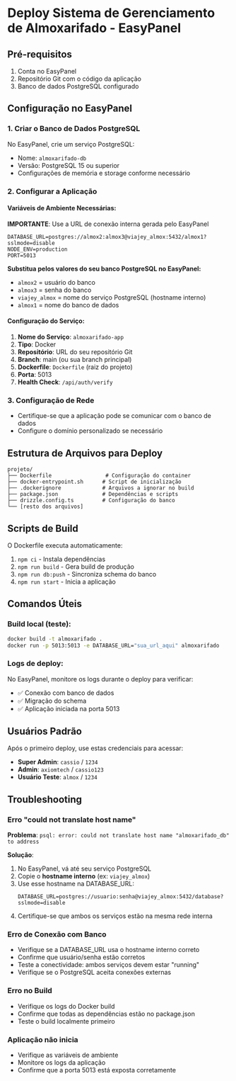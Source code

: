 # Deploy Sistema de Gerenciamento de Almoxarifado - EasyPanel

## Pré-requisitos

1. Conta no EasyPanel
2. Repositório Git com o código da aplicação
3. Banco de dados PostgreSQL configurado

## Configuração no EasyPanel

### 1. Criar o Banco de Dados PostgreSQL

No EasyPanel, crie um serviço PostgreSQL:
- Nome: `almoxarifado-db`
- Versão: PostgreSQL 15 ou superior
- Configurações de memória e storage conforme necessário

### 2. Configurar a Aplicação

#### Variáveis de Ambiente Necessárias:

**IMPORTANTE**: Use a URL de conexão interna gerada pelo EasyPanel

```env
DATABASE_URL=postgres://almox2:almox3@viajey_almox:5432/almox1?sslmode=disable
NODE_ENV=production
PORT=5013
```

**Substitua pelos valores do seu banco PostgreSQL no EasyPanel:**
- `almox2` = usuário do banco
- `almox3` = senha do banco  
- `viajey_almox` = nome do serviço PostgreSQL (hostname interno)
- `almox1` = nome do banco de dados

#### Configuração do Serviço:

1. **Nome do Serviço**: `almoxarifado-app`
2. **Tipo**: Docker
3. **Repositório**: URL do seu repositório Git
4. **Branch**: main (ou sua branch principal)
5. **Dockerfile**: `Dockerfile` (raiz do projeto)
6. **Porta**: 5013
7. **Health Check**: `/api/auth/verify`

### 3. Configuração de Rede

- Certifique-se que a aplicação pode se comunicar com o banco de dados
- Configure o domínio personalizado se necessário

## Estrutura de Arquivos para Deploy

```
projeto/
├── Dockerfile                 # Configuração do container
├── docker-entrypoint.sh      # Script de inicialização
├── .dockerignore             # Arquivos a ignorar no build
├── package.json              # Dependências e scripts
├── drizzle.config.ts         # Configuração do banco
└── [resto dos arquivos]
```

## Scripts de Build

O Dockerfile executa automaticamente:
1. `npm ci` - Instala dependências
2. `npm run build` - Gera build de produção
3. `npm run db:push` - Sincroniza schema do banco
4. `npm run start` - Inicia a aplicação

## Comandos Úteis

### Build local (teste):
```bash
docker build -t almoxarifado .
docker run -p 5013:5013 -e DATABASE_URL="sua_url_aqui" almoxarifado
```

### Logs de deploy:
No EasyPanel, monitore os logs durante o deploy para verificar:
- ✅ Conexão com banco de dados
- ✅ Migração do schema
- ✅ Aplicação iniciada na porta 5013

## Usuários Padrão

Após o primeiro deploy, use estas credenciais para acessar:

- **Super Admin**: `cassio` / `1234`
- **Admin**: `axiomtech` / `cassio123`
- **Usuário Teste**: `almox` / `1234`

## Troubleshooting

### Erro "could not translate host name" 
**Problema**: `psql: error: could not translate host name "almoxarifado_db" to address`

**Solução**:
1. No EasyPanel, vá até seu serviço PostgreSQL
2. Copie o **hostname interno** (ex: `viajey_almox`)
3. Use esse hostname na DATABASE_URL:
   ```
   DATABASE_URL=postgres://usuario:senha@viajey_almox:5432/database?sslmode=disable
   ```
4. Certifique-se que ambos os serviços estão na mesma rede interna

### Erro de Conexão com Banco
- Verifique se a DATABASE_URL usa o hostname interno correto
- Confirme que usuário/senha estão corretos
- Teste a conectividade: ambos serviços devem estar "running"
- Verifique se o PostgreSQL aceita conexões externas

### Erro no Build
- Verifique os logs do Docker build
- Confirme que todas as dependências estão no package.json
- Teste o build localmente primeiro

### Aplicação não inicia
- Verifique as variáveis de ambiente
- Monitore os logs da aplicação
- Confirme que a porta 5013 está exposta corretamente